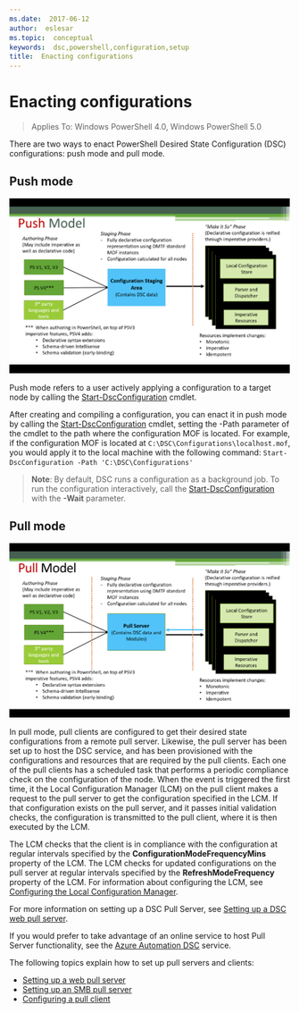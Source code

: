 ```yaml
---
ms.date:  2017-06-12
author:  eslesar
ms.topic:  conceptual
keywords:  dsc,powershell,configuration,setup
title:  Enacting configurations
---
```


# Enacting configurations

>Applies To: Windows PowerShell 4.0, Windows PowerShell 5.0

There are two ways to enact PowerShell Desired State Configuration (DSC) configurations: push mode and pull mode.

## Push mode

![Push mode](images/Push.png "How push mode works")

Push mode refers to a user actively applying a configuration to a target node by calling the [Start-DscConfiguration](https://technet.microsoft.com/en-us/library/dn521623.aspx) cmdlet.

After creating and compiling a configuration, you can enact it in push mode by calling the [Start-DscConfiguration](https://technet.microsoft.com/en-us/library/dn521623.aspx) cmdlet, 
setting the -Path parameter of the cmdlet to the path where the configuration MOF is located. For example, if the configuration MOF is located at `C:\DSC\Configurations\localhost.mof`, 
you would apply it to the local machine with the following command: `Start-DscConfiguration -Path 'C:\DSC\Configurations'`

> __Note__: By default, DSC runs a configuration as a background job. To run the configuration interactively, call the 
>[Start-DscConfiguration](https://technet.microsoft.com/library/dn521623.aspx) with the __-Wait__ parameter.


## Pull mode

![Pull Mode](images/Pull.png "How pull mode works")

In pull mode, pull clients are configured to get their desired state configurations from a remote pull server. Likewise, the pull server has been set up to host the DSC service, and 
has been provisioned with the configurations and resources that are required by the pull clients. Each one of the pull clients has a scheduled task that performs a periodic compliance 
check on the configuration of the node. When the event is triggered the first time, it the Local Configuration Manager (LCM) on the pull client makes a request to the pull server to get the 
configuration specified in the LCM. If that configuration exists on the pull server, and it passes initial validation checks, the configuration is transmitted to the pull client, where it is then 
executed by the LCM.

The LCM checks that the client is in compliance with the configuration at regular intervals specified by the **ConfigurationModeFrequencyMins** property of the LCM. The LCM checks for updated
configurations on the pull server at regular intervals specified by the **RefreshModeFrequency** property of the LCM. For information about configuring the LCM, see 
[Configuring the Local Configuration Manager](metaConfig.md).

For more information on setting up a DSC Pull Server, see [Setting up a DSC web pull server](pullServer.md).

If you would prefer to take advantage of an online service to host Pull Server functionality, see the [Azure Automation DSC](https://azure.microsoft.com/en-us/documentation/articles/automation-dsc-overview/) service.

The following topics explain how to set up pull servers and clients:

- [Setting up a web pull server](pullServer.md)
- [Setting up an SMB pull server](pullServerSMB.md)
- [Configuring a pull client](pullClientConfigID.md)

